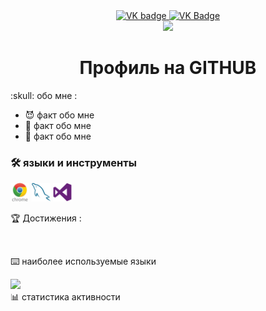 <div id="badges" align ="center">
  <a href= "https://vk.com/imfrol">
    <img src = "https://img.shields.io/badge/VK-blue?style=for-the-badge&logo=VK&logoColor=white" alt="VK badge"/> 
  </a>

  <a href= "https://mail.google.com/mail/u/0/#inbox">
     <img src = "https://img.shields.io/badge/EMAIL-red?style=for-the-badge&logo=Gmail&logoColor=white" alt="VK Badge"/>
  </a>
</div>

<div id="viewprof" align="center" >
  <img src="https://komarev.com/ghpvc/?username=hustlelikeapredator&style-flat-square&color=blue" alt""/>
</div>

<div id="heythere" align="center">
<h1> Профиль на GITHUB </h1>
</div>
:skull: обо мне :

- :smiling_imp: факт обо мне 
- :japanese_goblin: факт обо мне 
- :ghost: факт обо мне

###  🛠️ языки и инструменты 
<div>
  <img src="https://github.com/devicons/devicon/blob/master/icons/chrome/chrome-original-wordmark.svg" width="30" height="30"/>
  <img src="https://github.com/devicons/devicon/blob/master/icons/mysql/mysql-original.svg" width="30" height="30"/>
  <img src="https://github.com/devicons/devicon/blob/master/icons/visualstudio/visualstudio-plain.svg" width="30" height="30"/>
</div>


🏆 Достижения :
 <div>
  <img src="https://github-profile-trophy.vercel.app/?username=hustlelikeapredator" alt=""/>  
</div>


 ⌨️ наиболее используемые языки 
<div>
  <img src="https://github-readme-stats.vercel.app/api/top-langs/?username=hustlelikeapredatorAS" alt""/>
</div

  
 📊 статистика активности

<div>
  <img src="https://github-readme-activity-graph.vercel.app/graph?username=hustlelikeapredator&theme=react-dracula" alt=""/>
</div>
